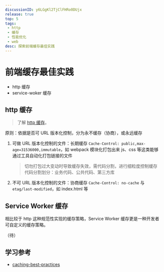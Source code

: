 ```yaml
---
discussionID: y6LGgKl2TjClFHRo0DUjx
release: true
top: 5
tags:
 - http
 - 缓存
 - 性能优化
 - web
desc: 探索前端缓存最佳实践
---
```


# 前端缓存最佳实践

- http 缓存
- service-woker 缓存

## http 缓存

> 了解 [http 缓存](../计算机网络及HTTP/HTTP%20缓存.md)。

原则：依据是否可 URL 版本化控制，分为永不缓存（协商），或永远缓存

1. 可做 URL 版本化控制的文件：长期缓存 `Cache-Control: public,max-age=31536000,immutable`，如 webpack 模块化打包出来 js、css 等这类能够通过工具自动化打包链接的文件
   > 切勿打包过大变动时导致缓存失效，需代码分割，进行细粒度控制缓存
   > 代码分割划分：业务代码、公共代码、第三方库
2. 不可 URL 版本化控制的文件：协商缓存 `Cache-Control: no-cache` 与 `etag/last-modified`，如 index.html 等

## Service Worker 缓存

相比较于 http 这种规范性实现的缓存策略，Service Worker 缓存更是一种开发者可自定义的缓存策略。

（待）

## 学习参考

- [caching-best-practices](https://jakearchibald.com/2016/caching-best-practices/)